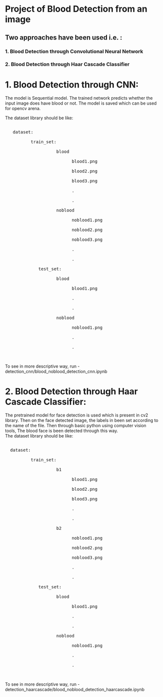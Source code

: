 # Project of Blood Detection from an image

## Two approaches have been used i.e. :
### 1. Blood Detection through Convolutional Neural Network
### 2. Blood Detection through Haar Cascade Classifier


# 1. Blood Detection through CNN:

   The model is Sequential model. The trained network predicts whether the input image does have blood or not. The model is saved which can be used for opencv arena.

   The dataset library should be like:
   <pre>  
   dataset: <br />
          train_set: <br />
                    blood <br />
                          blood1.png <br />
                          blood2.png <br />
                          blood3.png <br />
                          . <br />
                          . <br />
                    noblood <br />
                          noblood1.png <br />
                          noblood2.png <br />
                          noblood3.png <br />
                          . <br />
                          . <br />
             test_set: <br />
                    blood <br />
                          blood1.png <br />
                          . <br />
                          . <br />
                    noblood <br />
                          noblood1.png <br />
                          . <br />
                          . <br />
     </pre>                      
   To see in more descriptive way, run -    detection_cnn/blood_noblood_detection_cnn.ipynb 


# 2. Blood Detection through Haar Cascade Classifier:

   The pretrained model for face detection is used which is present in cv2 library. Then on the face detected image, the labels in been set according to the name of the file. Then through basic python using computer vision tools, The blood face is been detected through this way.  <br />
   The dataset library should be like: 
   
  <pre>  
  dataset:<br /> 
          train_set:<br />
                    b1<br />
                          blood1.png<br />
                          blood2.png<br />
                          blood3.png<br />
                          .<br />
                          .<br />
                    b2<br />
                          noblood1.png<br />
                          noblood2.png<br />
                          noblood3.png<br />
                          .<br />
                          .<br />
             test_set:<br />
                    blood<br />
                          blood1.png<br />
                          .<br />
                          .<br />
                    noblood<br />
                          noblood1.png<br />
                          .<br />
                          .<br />
   </pre>                       
  To see in more descriptive way, run -    detection_haarcascade/blood_noblood_detection_haarcascade.ipynb
                          
               
